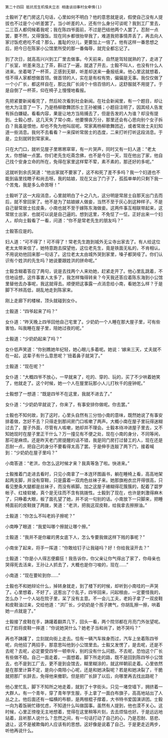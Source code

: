     第二十四回 抵抗觅生机懦夫立志 相逢谈旧事村女牵情(1) 

   士毅听了老门房这几句话，心里如何不明白？他的意思就是说，假使自己没有人提拔也不过是个小听差罢了。当小听差的人，还有什么身分可谈呢？我到工厂里去，二三百人都伺候着我呢；我在陈四爷面前，不过是巴结他两个人罢了。忍耐一点罢，要不然，又得饿饭。现在同乡都很抬举我了，难道我把事情弄丢了，再去向人家讨饭疙疤吃不成？那么，羞耻的分儿，更要加上一倍了。他有这样一番思想之后，把今日在陈家小公馆里所受的那一番侮辱，就完全都忘记了。

   到了次日，就高高兴兴到工厂里去做事。今天前来，自然是驾轻就熟的了，走进了厂长室，听差来泡上了茶，斟过了一遍，就退了开去，士毅不叫人，也没有什么人进来。坐着喝了一杯茶，正感到无聊，听差却送来一叠报纸来。他心里这就想着，怪不得人家都想做首领。做首领的人，实在是有权有势，偏偏是无事。我仅仅做了一个小厂长，都这样自在，那比我厂长阔个十倍百倍的人，这舒服就不用提了。于是自倒了一杯茶，仰在椅子上慢慢地看报。

   先把紧要新闻看完了，然后轮次看到社会新闻。在社会新闻里，有一个题目，却让他大为注意了一下，乃是杨柳歌舞团乐士王孙被捕；小题目注明了，因其经人告发有拆白嫌疑。看看内容，果是让地方当局捕去了，但是告发的人为谁？却没有提到。士毅心想，这几天失了常小南，他要懊丧万分，那里还会有心思向别个女子拆白？我虽是恨他，却也不免为他叫屈呢。常家离杨柳歌舞团近，或者常居士夫妇知道一些消息。我何不去看看？一来探听常居士的态度，二来打听打听这段消息。于是，立刻就转到常家来。

   只在大门口，就听见屋子里窸窸窣窣，有一片哭声，同时又有一妇人道：“老太太，你想破一点罢。你们老先生吃斋念佛，也不是今日一天，现在他出了家，他自己找个安身立命的所在，免得在家里这样荤不荤，素不素的，那还好的多呢。”

   这就听到余氏哭道：“他出家就不要家了，这不和死了差不多吗？我一个妇道也不能到庙里找瞎子和尚去呀。我的姑娘，现在又出了门子了，孤孤单单的只剩下我一个苦鬼，我是多么命苦呀！”

   士毅听了这一大段消息，心里就明白了十之八九，这分明是常居士自那天出门去而后，就不曾回家了。他不是为了姑娘嫁人做妾，当然不至于灰心到这种样子。不是自己替常居士拉皮条，小南也就不至于嫁陈东海做妾。这两件事互相联带起来，这常居士出家，也就可以说是自己逼的。想到这里，不免怔了一怔。正好出来一个妇人，却向士毅看了一看，问道：“你不是常老先生的朋友吗？”

   士毅答应是的。

   妇人道：“可不得了！可不得了！常老先生跑到城外无尘寺出家去了。有人给这位老太太带来信了，她特意跑去探望他，这位老先生，竟是铁面无私的，不肯相认。不用说劝他回来那一句话了。这位老太太由城外哭到家里，嗓子都哭哑了。你们认识有个姓洪的先生吗？她说要跟姓洪的拼命呢。”

   士毅含糊着答应了两句，说是去找两个人来劝她，赶紧走开了。他心里乱跳着，不住地设想，这件事害人太多了，我怎样悔得转来？今天我还答应着陈东海到小公馆里替他去办事呢，我这就得去。顺便把这事露一点消息给小南，看她怎么样？于是脚下不辨高低，胡乱地走到陈家来。

   刚上走廊下的楼梯，顶头就碰到女仆。

   士毅道：“四爷起来了吗？”

   女仆道：“昨天晚上四爷回他自己宅里了。少奶奶一个人睡在那大屋子里，可有些害怕，叫我睡在屋子里，陪她过夜的呢。”

   士毅道：“少奶奶起来了吗？”

   女仆低声笑道：“你别瞧她年纪轻，她心眼儿多着呢。她说：‘嫁来三天，丈夫就不在一起，这辈子有什么意思呢？’扭着鼻子就哭了。”

   士毅道：“现在呢？”

   女仆道：“大概四爷不放心，一早就来了，吃的、穿的、玩的，买了不少哄着她笑了，他就走了。这个时候，她一个人在屋里玩那小人儿打秋千的座钟呢。”

   士毅想了一想道：“既是四爷不在这里，我就不进去了。”

   女仆道：“少奶奶早就说了，你来了，有事安排你做呢。你去罢。”

   士毅也不知何故，到了这时，心里头自然有三分怕小南的意味，既然她说了有事安排着做，怎好不去？只得走到那间房门口咳嗽了两声。大概小南在屋子里玩得迷糊过去了，屋子外面，尽管有人咳嗽，她却并不理会。士毅本待冲进屋子里去，又不知她现时在屋子里正干什么？万一撞见有不便之处，现在小南的身分，不同等闲，那可是麻烦。还是昨天老门房提醒的话不错，我是同门房打过替工的人，现在还是忍耐一点，把自己的身分不要看得太高了罢。于是伸手连敲了两下门，接着喊到：“少奶奶在屋子里吗？”

   小南答道：“老洪，你怎么这时候才来？我真等急了啦。快进来。”

   士毅推着门走进去看时，只见小南拿了一本连环图画书，躺在睡椅上看，高高地架起两支脚，并没有穿鞋，只是露着一双肉色丝袜子来。她那旗袍衣岔开得很高，只看见整条大腿都是丝袜子，而没有裤脚。加之这屋子裱糊得花簇簇的，配着了碧罗帐子、红绫软被，真个是无往而不含有挑拨性。士毅到了现在，也许是刺激得麻木了，只睁着大眼，板了面孔望了她，并不说一句别的话。小南放下一只脚来，把睡椅面前的皮鞋拨了两拨，笑道：“老洪，把我这双皮鞋，给我拿去擦擦油。”

   士毅道：“你怎么不叫老妈子擦呢？”

   小南睁了眼道：“我爱叫哪个擦就让哪个擦。”

   士毅道：“我并不是你雇的男女底下人，怎么专要我做这样下贱的事呢？”

   小南坐了起来，将手一挥道：“你敢给钉子让我碰吗？好！你给我滚开去？”

   士毅道：“你是小人得志便癫狂！我告诉你，你父亲让你气得出了家了，你母亲也哭得死去活来，王孙让人抓去了，大概也是你刁唆的，现在……”

   小南道：“现在要轮到你……”

   士毅也不和她辩论什么，掉转身就走，到了楼下的时候，却听到小南哇的一声哭了。心里想着，不好了，这惹出了个乱子，四爷回来，问起根由，一定要怪我的，怎么办？一个人站在院子里，呆了没有主意。不一会儿工夫，老妈子拿了一双皮鞋和皮鞋油过来，交给他道：“洪厂长，少奶奶是个孩子脾气，你胡乱擦一擦，哄着她一点就是了。”

   士毅接了皮鞋在手，踌躇着翻弄几下，回头一看，两个院邻都在月亮门外张望呢。红了脸将皮鞋一摔道：“你说她哭什么？她老子当和尚了，她不哭吗？”

   再也不踌躇了，立刻就向街上走去。恰有一辆汽车挨身而过，汽车上坐着陈四爷呢，向他招了两招手，那意思叫他到小公馆里去。士毅又发愣了，是去呢，还是不去呢？去呢，必定要受四爷一顿申斥，别的没有什么问题。不去呢，恐怕这个厂长有些做不稳。自己一面走着，一面想着。脚下所走的路，既不是回到陈四爷小公馆去，也不是到工厂去，更不是到会馆去，糊里糊涂的，就这样朝前走着。心里依然是在那里计算不定，是向小南陪小心呢，还是和她决裂呢？若是和她决裂了，干脆就把那厂长辞去，免得他来撤职。但是把厂长辞了以后，向哪里再去找出路呢？

   他心里忙乱，脚下不知所之地走着，就到了十字街头。只见一堵空墙下，拥挤着一大群人。有一个青年，穿了青年学生服，手上拿了一面白布旗子，高高地站出了人丛之上。他后面还有一幅横的布额，是两根棍子撑着，大书特书爱国演讲团。士毅一向为着饭碗忙碌忧虑，不知道什么叫做国事。虽然有人提到，他也漠不关心。这时候，心里正徬徨无主地想着，觉得在这里稍等片刻，去去烦恼也好。于是远远地站着，且听那人说什么？忽然之间，有一句话打动了自己的心，乃是忍耐、慈悲、退让，这不是被欺侮的人应该有的思想。这好像是说着了自己。于是更走近两步，听他再说什么。

